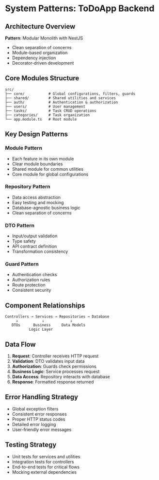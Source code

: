# System Patterns: ToDoApp Backend

## Architecture Overview

**Pattern**: Modular Monolith with NestJS

- Clean separation of concerns
- Module-based organization
- Dependency injection
- Decorator-driven development

## Core Modules Structure

```
src/
├── core/           # Global configurations, filters, guards
├── shared/         # Shared utilities and services
├── auth/           # Authentication & authorization
├── users/          # User management
├── tasks/          # Task CRUD operations
├── categories/     # Task organization
└── app.module.ts   # Root module
```

## Key Design Patterns

### Module Pattern

- Each feature in its own module
- Clear module boundaries
- Shared module for common utilities
- Core module for global configurations

### Repository Pattern

- Data access abstraction
- Easy testing and mocking
- Database-agnostic business logic
- Clean separation of concerns

### DTO Pattern

- Input/output validation
- Type safety
- API contract definition
- Transformation consistency

### Guard Pattern

- Authentication checks
- Authorization rules
- Route protection
- Consistent security

## Component Relationships

```
Controllers → Services → Repositories → Database
     ↓           ↓            ↓
   DTOs      Business     Data Models
           Logic Layer
```

## Data Flow

1. **Request**: Controller receives HTTP request
2. **Validation**: DTO validates input data
3. **Authorization**: Guards check permissions
4. **Business Logic**: Service processes request
5. **Data Access**: Repository interacts with database
6. **Response**: Formatted response returned

## Error Handling Strategy

- Global exception filters
- Consistent error responses
- Proper HTTP status codes
- Detailed error logging
- User-friendly error messages

## Testing Strategy

- Unit tests for services and utilities
- Integration tests for controllers
- End-to-end tests for critical flows
- Mocking external dependencies
